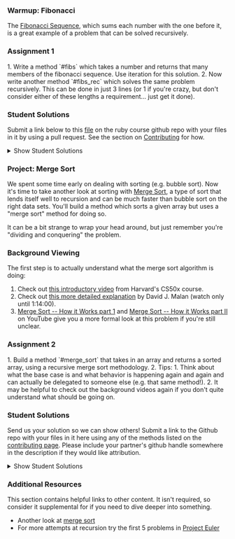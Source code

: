 ### Warmup: Fibonacci

The [Fibonacci Sequence](http://en.wikipedia.org/wiki/Fibonacci_number), which sums each number with the one before it, is a great example of a problem that can be solved recursively.

### Assignment 1

<div class="lesson-content__panel" markdown="1">
  1. Write a method `#fibs` which takes a number and returns that many members of the fibonacci sequence.  Use iteration for this solution.
  2. Now write another method `#fibs_rec` which solves the same problem recursively.  This can be done in just 3 lines (or 1 if you're crazy, but don't consider either of these lengths a requirement... just get it done).
</div>

### Student Solutions
Submit a link below to this [file](https://github.com/TheOdinProject/curriculum/blob/master/ruby_programming/computer_science/project_recursion.md) on the ruby course github repo with your files in it by using a pull request. See the section on [Contributing](http://github.com/TheOdinProject/curriculum/blob/master/contributing.md) for how.

<details markdown="block">
  <summary> Show Student Solutions </summary>

* Add your solution below this line!
* [Rudi Boshoff's solution](https://github.com/RudiBoshoff/recursion)
* [Simon Tharby's solution](https://github.com/jinjagit/ruby/blob/master/fibs.rb)
* [Chris Wegscheid's solution](https://github.com/cwegscheid08/recursive)
* [Stefano Merazzi's solution](https://github.com/ste001/ruby-exercises/blob/master/computer_science/fibonacci.rb)
* [Smetanca52's solution](https://github.com/Smetanca52/ruby_exercices/blob/master/fibonacci.rb)
* [Dreniak's solution](https://gist.github.com/Dreniak/3aa972df492507debdabeadad7934df7)
* [Mohamed Elattar' Fibs Solution](https://github.com/mohamed-elattar/odin-project-recursion/blob/master/fibs.rb) - [Mohamed Elattar's Fibs_rec Solution](https://github.com/mohamed-elattar/odin-project-recursion/blob/master/fibs_rec.rb)
* [sametcilli's solution](https://github.com/sametcilli/ruby_exercises_fibonacci/blob/master/Fibonacci.rb)
* [Max Garber's Solution](https://github.com/bubblebooy/miscellaneous-exercises/blob/master/Fibonacci.rb)
* [Malaika(Mic) Solution](https://github.com/malaikaMI/fibonacci/blob/master/feb.rb)
* [Nathan Sherburne's solution](https://github.com/nathansherburne/ruby_practice/blob/master/fibs.rb)
* [Sherman Bowling's solution](https://github.com/janus0/top_course_work/tree/master/ruby/project_fibonacci_recursion)
* [Lucas Manzano's solution](https://github.com/lucasmfarias1/recursion/blob/master/fibs.rb)
* [Btreims's solution](https://github.com/btreim/ruby/blob/master/Fibonacci.rb)
* [0zra's solution](https://github.com/0zra/fib)
* [Demo318's solution](https://github.com/Demo318/ruby_recursion/blob/master/fibs.rb)
* [mtizim's solution](https://github.com/mtizim/odin_projects/blob/master/ruby/merge_sort.rb)
* [Devon's solution](https://github.com/defitjo/project-recursion/blob/master/fibonacci.rb)
* [Isil Donmez's solution](https://github.com/isildonmez/recursion/tree/master/fibonacci)
* [Ben Deltenre's solution](https://github.com/benjdelt/recursion)
* [Bruno Parga's solution](https://github.com/brunoparga/odinproject/blob/master/Ruby/fibs.rb)
* [Andrew's solution](https://github.com/andrewr224/Recursion)
* [Jason McKee's solution with 3, 2 and 1 line methods](https://github.com/jttmckee/odin-project-ruby/tree/master/fibonacci)
* [Jonathan Yiv's solution](https://github.com/JonathanYiv/fibonacci)
* [Kasey Z's solution](https://github.com/kasey-z/TOP-solutions/blob/master/recursion/fibonacci.rb)
* [Adsy430's solution](https://github.com/adampal/fib_recursive)
* [SadieD's solution](https://github.com/SadieD/Recursion/blob/master/fibonacci.rb)
* [Clayton Sweeten's Solution](https://github.com/cjsweeten101/OdinProjects/blob/master/recursion/fibonacci/fibonacci.rb)
* [holdercp's solution](https://github.com/holdercp/fibonacci)
* [jfonz412's solution](https://github.com/jfonz412/recursion/blob/master/fibonacci.rb)
* [Webdev-burd's fibs solution](https://github.com/webdev-burd/recursive_problems/blob/master/fibs.rb)- [Webdev-burd's fibs_rec solution](https://github.com/webdev-burd/recursive_problems/blob/master/fibs_rec.rb)
* [xavier solution](https://github.com/nxdf2015/odin-recursion/blob/master/fibonacci/fibonacci.rb)
* [Ovsjah Schweinefresser's Solution](https://github.com/Ovsjah/recursion/blob/master/fibs.rb)
* [Oleh Sliusar's solution](https://github.com/OlehSliusar/fibonacci)
* [Nikolay Dyulgerov's solution](https://github.com/NicolayD/ruby-recursion/blob/master/fibonacci.rb)
* [mindovermiles262's Solution](https://github.com/mindovermiles262/recursion/blob/master/fibonacci.rb)
* [theghall's solution](https://github.com/theghall/fibonacci-recursive.git)
* [Jerliyah's solution](https://gist.github.com/Jerliyah/f73e0188f18cb39c8e6d02196c5b8934)
* [Orlando's solution](https://github.com/orlandodan14/The-Odin-Project/blob/master/recursion/fibonacci.rb)
* [ToTenMilan's solution](https://github.com/ToTenMilan/the_odin_project/blob/master/ruby/recursion/fibo.rb)
* [Nicolas Amaya's solution](https://github.com/nicoasp/TOP---Ruby-Recursion-Project)
* [Raiko's solution](https://github.com/Cypher0/recursion/blob/master/fibs.rb)
* [nmac's solution](https://github.com/nmacawile/recursion/blob/master/fibonacci.rb)
* [John Phelps's solution](https://github.com/jphelps413/odin-ruby/blob/master/recursion/fibonacci.rb)
* [Charles's solution](https://github.com/codexTun/ODIN-PROJECTS/blob/master/Ruby_projects/Recursion/fibs_elegance.rb)
* [Jib's Solution](https://github.com/NuclearMachine/OdinTasks/blob/master/FibonacciSequence/fibo.rb)
* [Braydon Pacheco's solution](https://github.com/pacheeko/recursion/blob/master/fibonacci.rb)
* [Stefan P's solution](https://github.com/spavikevik/recursion_project/blob/master/fibonacci/fibonacci.rb)
* [mahimahi42's solution](https://github.com/mahimahi42/recursion.git)
* [Chris's solution](https://github.com/krzoldakowski/theodinproject/blob/master/recursion/fibonacci.rb)
* [Jamie's solution](https://github.com/Jberczel/odin-projects/blob/master/project_recursion/fibonacci.rb)
* [Donald's solution](https://github.com/donaldali/odin-ruby/tree/master/project_recursion)
* [TomTom's solution](https://github.com/tim5046/projectOdin/blob/master/Recursion/fibonacci.rb)
* [Marina Sergeyeva's solution](https://github.com/imousterian/OdinProject/blob/master/Project2_6_Ruby_Recursion/fibonacci.rb)
* [Tommy Noe's solution](https://github.com/thomasjnoe/fibonacci-practice)
* [Michael Alexander's solution](https://github.com/betweenparentheses/project_recursion/blob/master/fibs.rb)
* [Sahil Agarwal's solution](https://github.com/sahilda/the_odin_project/tree/master/recursion)
* [James MacIvor's solution](https://github.com/RobotOptimist/rec_ex/blob/master/fibs.rb)
* [Hawkeye's solution](https://github.com/Hawkeye000/odin-recursion)
* [Aleksandar's solution](https://github.com/rodic/Odin-Ruby-Projects/blob/master/Project:%20Recursion/lib/fibonacci.rb)
* [Vidul's solution](https://github.com/viparthasarathy/recursion/blob/master/fib.rb)
* [John Quarles' solution](https://github.com/johnwquarles/Ruby-project-recursion/blob/master/fib.rb)
* [Artur Janik's solution](https://github.com/ArturJanik/TOPRuby/blob/master/Project6/Fibonacci/p1-fib.rb)
* [Kate McFaul's solution](https://github.com/craftykate/odin-project/blob/master/Chapter_03-Advanced_Ruby/recursion/fibonacci.rb)
* [Dominik Stodolny's solution](https://github.com/dstodolny/recursion/blob/master/fibonacci.rb)
* [Jason Matthews' solution](https://github.com/fo0man/project_recursion/blob/master/recursion.rb)
* [Lara Finnegan's solution](https://github.com/lcf0285/recursion/blob/master/fib2.rb)
* [Kevin Mulhern's solution](https://github.com/KevinMulhern/recursion/blob/master/fibonacci.rb)
* [Jeremy Mauzy's solution](https://github.com/apositivejam/the_odin_project/blob/master/recursion_project/fibonacci.rb)
* [Chris Dziewa's solution](https://github.com/chrisdziewa/recursion/blob/master/fibonacci.rb)
* [Eduardo Frias' solution](https://github.com/feek1g/theodinproject/blob/master/Recursion/fibo.rb)
* [Frank Peelen's solution](https://github.com/FrankPeelen/Recursion/blob/master/fibonacci.rb)
* [Chris's solution](https://github.com/Concretechris/odinProject/blob/master/OP%20-%20Recursive%20Exercises/fib.rb)
* [AtActionPark's solution](https://github.com/AtActionPark/odin_recursion_project/blob/master/recursion.rb)
* [Matias Pan's solution](https://github.com/kriox26/odin_ruby/tree/master/project_recursion/)
* [Alex Chen's solution](https://github.com/Chenzilla/recursive)
* [Joe Balsamo's solution](https://github.com/Joe-Balsamo/fibonacci)
* [Dan Hoying's solution](https://github.com/danhoying/recursion/blob/master/fibonacci.rb)
* [hiendinhngoc's solution](https://github.com/hiendinhngoc/TheOdinProject/blob/master/ruby/CS/recursion.rb)
* [Mark Viola's solution](https://github.com/markviola/the-odin-project/tree/master/11-more-ruby-problems-4/1%20-%20Fibonacci%20Sequence)
* [PiotrAleksander's solution](https://github.com/PiotrAleksander/Ruby/blob/master/fibonacci.rb)
* [Solution by John Tobillo](https://github.com/jdtobill/Ruby/blob/master/challenges/fibonacci/fibonacci.rb)
* [Noah Prescott's solution](https://github.com/npresco/top/tree/master/recursion)
* [Julie Anderson's solution](https://github.com/julie-anderson/recursion)
* [Florian Mainguy's solution](https://github.com/florianmainguy/theodinproject/blob/master/ruby/recursion/fibs.rb)
* [Andrej Dragojevic's solution](https://github.com/antrix1/The-Odin-Project/blob/master/Ruby%20Programming/Recursion/recursion.rb)
* [Sander Schepens's solution](https://github.com/schepens83/theodinproject.com/blob/master/ruby/project10--fibonacci/fibonacci.rb)
* [Aviv levinsky's solution](https://github.com/pugsiman/Ruby_challenges_and_algorithms/blob/master/Fibonacci/fibonacci.rb)
* [Fyodor's solution](https://github.com/dstyvsky/Fibonacci_Recursion)
* [Giorgos's solution](https://github.com/vinPopulaire/recursion/blob/master/fibonacci.rb)
* [Alex Tsiras' solution](https://github.com/arialblack14/recursion_project/blob/master/fibonacci.rb)
* [Andrew Park's solution](https://github.com/akpark93/the_odin_project/blob/master/ruby_programming_projects/recursion/fib.rb)
* [srashidi's solution](https://github.com/srashidi/Recursion/tree/master/Fibonacci)
* [Dave Meister's solution (One-Liners)](https://github.com/misterdavemeister/theodinproject/blob/master/recursion/fib/fib.rb)
* [James Brooks's solution](https://github.com/jhbrooks/recursion/blob/master/fibonacci.rb)
* [cdouglass's solution](https://github.com/cdouglass/odin-project-exercises/tree/master/ruby/recursion/fibonacci)
* [Skye Free's solution](https://github.com/swfree/the-odin-project/tree/master/fibonacci)
* [Matt Velez's solution](https://github.com/Timecrash/ruby-projects/blob/master/recursion/fibonacci.rb)
* [Luke Walker's solution](https://github.com/ubershibs/ruby-programming/blob/master/cs/fib.rb)
* [Ricardo Villegas' solution](https://github.com/claricardo/RubyBuildingBlocks/blob/master/recursion/fibonacci.rb)
* [djhart's solution](https://github.com/djhart/ruby_recursion/blob/master/fibonacci.rb)
* [Miguel Herrera's solution](https://github.com/migueloherrera/projects/blob/master/fibonacci.rb)
* [Max Gallant's solution](https://github.com/mcgalcode/Ruby/blob/master/Recursion/RecursionProject/fib.rb)
* [Fabricio Carrara's solution](https://github.com/fcarrara/ruby_recursion)
* [John's solution (returns full sequence)](https://github.com/johnTheDudeMan/the_odin_project/blob/master/ruby_scripts/fibonacci.rb)
* [DV's solution](https://github.com/dvislearning/fibonacci)
* [Deepak's solution](https://github.com/Deepak5050/fibonacci/blob/master/fibonacci.rb)
* [Earth35's solution](https://github.com/Earth35/recursion_exercises/blob/master/fibonacci_sequence/fibonacci_sequence.rb)
* [Shala Qweghen's solution](https://github.com/ShalaQweghen/recursion/blob/master/fibonacci.rb)
* [Austin Mason's solution](https://github.com/CouchofTomato/algorithm/blob/master/fibonacci.rb)
* [John Connor's solution](https://github.com/jacgitcz/fibonacci)
* [Oscar Y.'s solution](https://github.com/mysteryihs/ruby_projects/blob/master/recursion_project.rb)
* [Amrr Bakry's solution](https://github.com/Amrrbakry/learning_ruby/blob/master/fib.rb)
* [Manu Phatak's solution](https://github.com/bionikspoon/ruby_recursion#warmup-fibonacci)
* [Jean Merlet's solution](https://github.com/jeanmerlet/ruby_recursion/blob/master/fibonacci_recursion.rb)
* [Sasho's solution](https://github.com/sashoa/the-odin-project/tree/master/project-recursion)
* [Jiazhi Guo's solution](https://github.com/jerrykuo7727/fibonacci)
* [Francisco Carlos's solution](https://github.com/fcarlosdev/the_odin_project/blob/master/recursion/fibo.rb)
* [Chris Chambers' solution](https://github.com/chrisgchambers/ruby_exercies/blob/master/fibonacci/fibonacci.rb)
* [Loris Aranda's solution](https://github.com/LorisProg/ruby-recurssion/blob/master/fibs.rb)
* [at0micr3d's solution](https://github.com/at0micr3d/project_recursion/blob/master/recursion_fib.rb)
* [Peuchen's solution](https://github.com/Peuchen/recursion/blob/master/fibonacci.rb)
* [Clint's solution](https://github.com/tholymap/Odin-Ruby-Recursion/blob/master/fib.rb)
* [Anthony Vumbaca's solution](https://github.com/tvumbaca/project-recursion/blob/master/fib.rb)
* [David Chapman's solution](https://github.com/davidchappy/odin_training_projects/blob/master/recursion/fibonacci_rec.rb)
* [Leonard Soai-Van's solution](https://github.com/leosoaivan/TOP_recursions/blob/master/fibonacci.rb)
* [Jerry Gao's solution](https://github.com/blackwright/odin/tree/master/ruby_fibonacci)
* [Sophia Wu's solution](https://github.com/SophiaLWu/project-recursion/blob/master/fibonacci.rb)
* [Samuel Langenfeld's solution](https://github.com/SamuelLangenfeld/recursion/blob/master/fibonacci_recursion.rb)
* [Kyle Thomson's solution](https://github.com/idynkydnk/fibonacci)
* [Jakub Peikert's solution](https://github.com/JPeikert/odin_project/blob/master/ruby/computer_science/recursion/fibonacci.rb)
* [Robert Szabo's solution](https://github.com/Siker001/the_odin_project_exercises/blob/master/ruby/recursion/fibonacci/fibonacci.rb)
* [Zach Beaird's solution](https://github.com/zbbeaird89/Recursion/blob/master/fib.rb)
* [CodyLBuffaloe's solution](https://github.com/CodyLBuffaloe/Warmup_Fibonacci)
* [Bishal's solution](https://github.com/biiishal/recursion/blob/master/fib.rb)
* [jeff1st's solution](https://github.com/jeff1st/cs_recursive/blob/master/fibo.rb)
* [Luján Fernaud's solution](https://github.com/lujanfernaud/ruby-recursion/blob/master/fibonacci.rb)
* [EMuchynski's solution](https://github.com/EMuchynski/fibonacci)
* [henrythedj's solution](https://github.com/henrythedj/recursive/blob/master/fibs.rb)
* [anistor86's solution](https://github.com/anistor86/recursive_methods/blob/master/fibonacci.rb)
* [Xuan-Son Trinh's solution](https://github.com/xuansontrinh/Beginning-With-Ruby/blob/master/fibbonaci.rb)
* [Alex's solution](https://github.com/alexcorremans/recursion/blob/master/fibs.rb)
* [HSaad's solution](https://github.com/HSaad/recursion/blob/master/fibonacci.rb)
* [Punnadittr's solution](https://github.com/punnadittr/recursion/blob/master/fibonacci.rb)
* [Aziz Yakubov's Solution](https://github.com/azizyakubov/Ruby_practice/blob/master/Fibonacci/fibonacci.rb)
* [Agon's solution](https://github.com/AgonIdrizi/Recursion/blob/master/fibonnaci.rb)
* [Areeba's solution](https://github.com/AREEBAISHTIAQ/Fibonacci/blob/master/fib.rb)
* [Peoplemakeculture's solution](https://github.com/PeopleMakeCulture/ruby_recursion)
* [mojotron's solution](https://github.com/mojotron/recursion/blob/master/fibonacci_sequence.rb)
* [dmarkiewicz's solution](https://github.com/dmarkiewicz/the-odin-project/tree/master/Ruby/fibonacci_sequence)
* [Felipe Parreira's solution](https://github.com/FelipeParreira/TheOdinProject/blob/master/ruby-programming/a-bit-of-CS/recursion/fibonacci.rb)
* [Encolpius's solution](https://github.com/Encolpius/odin-project-recursives/blob/master/fibs.rb)
* [Tommy's solution](https://github.com/hoangtommy/recursions/blob/master/fibonacci.rb)
* [wuaangela's solution](https://github.com/wuaangela/odin_ruby_practice/blob/master/ruby/fibonacci.rb)
* [themetar's solution](https://github.com/themetar/odin-project-ruby-recursion/blob/master/fibonacci.rb)
* [Slaven's solution](https://github.com/Everdrought/intermediate-rb-projects/blob/master/fibonacci/script.rb)
* [Emil Dimitrov's Solution](https://github.com/imemdm/recursion/blob/master/warmup.rb)
* [Leila Alderman's solution (one line)](https://github.com/leila-alderman/TOP_ruby_exercises/blob/master/06_fibonacci/fibonacci.rb)
* [Vitaly Osipov's solution (one line)](https://github.com/vi7ali/ruby-practice/blob/master/recursion/fibonacci.rb)

</details>

### Project: Merge Sort

We spent some time early on dealing with sorting (e.g. bubble sort).  Now it's time to take another look at sorting with [Merge Sort](http://en.wikipedia.org/wiki/Merge_sort), a type of sort that lends itself well to recursion and can be much faster than bubble sort on the right data sets.  You'll build a method which sorts a given array but uses a "merge sort" method for doing so.

It can be a bit strange to wrap your head around, but just remember you're "dividing and conquering" the problem.

### Background Viewing

The first step is to actually understand what the merge sort algorithm is doing:

1. Check out [this introductory video](http://www.youtube.com/watch?v=EeQ8pwjQxTM) from Harvard's CS50x course.
2. Check out [this more detailed explanation](https://www.youtube.com/watch?v=uEbdK2CG_B8&feature=youtu.be&t=1h2m) by David J. Malan (watch only until 1:14:00).
3. [Merge Sort -- How it Works part 1](https://www.youtube.com/watch?v=OAsokGNa18k) and [Merge Sort -- How it Works part II](http://www.youtube.com/watch?v=nNhpFO9CmPs) on YouTube give you a more formal look at this problem if you're still unclear.

### Assignment 2
<div class="lesson-content__panel" markdown="1">
  1. Build a method `#merge_sort` that takes in an array and returns a sorted array, using a recursive merge sort methodology.
  2. Tips:
      1. Think about what the base case is and what behavior is happening again and again and can actually be delegated to someone else (e.g. that same method!).
      2. It may be helpful to check out the background videos again if you don't quite understand what should be going on.
</div>

### Student Solutions
Send us your solution so we can show others! Submit a link to the Github repo with your files in it here using any of the methods listed on the [contributing page](http://github.com/TheOdinProject/curriculum/blob/master/contributing.md).  Please include your partner's github handle somewhere in the description if they would like attribution.

<details markdown="block">
  <summary> Show Student Solutions </summary>

* Add your solution below this line!
* [Rudi Boshoff's solution](https://github.com/RudiBoshoff/recursion)
* [Simon Tharby's solution](https://github.com/jinjagit/recursion/blob/master/merge.rb)
* [Chris Wegscheid's solution](https://github.com/cwegscheid08/recursive)
* [Stefano Merazzi's solution](https://github.com/ste001/ruby-exercises/blob/master/computer_science/merge_sort.rb)
* [Smetanca52's Solution](https://github.com/Smetanca52/ruby_exercices/blob/master/merge_sort.rb)
* [Dreniak's Solution](https://gist.github.com/Dreniak/9b2b10c2c117b735b2d381b5104af254) - With normal sort time comparation!
* [Mohamed Elattar Solution](https://github.com/mohamed-elattar/odin-project-recursion/blob/master/merge_sort.rb)
* [Max Garber's Solution](https://github.com/bubblebooy/miscellaneous-exercises/blob/master/Merge%20Sort.rb)
* [Nathan Sherburne's solution](https://github.com/nathansherburne/ruby_practice/blob/master/merge_sort.rb)
* [Lucas Manzano's solution](https://github.com/lucasmfarias1/recursion/blob/master/merge_sort.rb)
* [Btreim's solution](https://github.com/btreim/ruby/blob/master/merge_sort.rb)
* [Demo318's solution](https://github.com/Demo318/ruby_recursion/blob/master/merge_sort.rb)
* [Jacqueline's solution](https://github.com/jfahmy/Ruby/blob/master/ProjectOdin/merge_sort.rb)
* [Devon's solution](https://github.com/defitjo/project-recursion/blob/master/merge_sort.rb)
* [Isil Donmez's solution](https://github.com/isildonmez/recursion/tree/master/merge_sort)
* [Ben Deltenre's solution](https://github.com/benjdelt/recursion)
* [Bruno Parga's solution](https://github.com/brunoparga/odinproject/blob/master/Ruby/merge_sort.rb)
* [Andrew's solution](https://github.com/andrewr224/Recursion)
* [Jason McKee's solution](https://github.com/jttmckee/odin-project-ruby/tree/master/merge_sort)
* [Jonathan Yiv's solution](https://github.com/JonathanYiv/merge_sort)
* [Roland Studer's solution](https://github.com/RolandStuder/odin_project_solutions/blob/master/recursive_methods/merge_sort.rb)
* [Kasey Z.'s solution](https://github.com/kasey-z/TOP-solutions/blob/master/recursion/merge_sort.rb)
* [Adsy430's solution](https://github.com/adampal/merge_sort)
* [SadieD's solution](https://github.com/SadieD/Recursion/blob/master/mergesort.rb)
* [Clayton Sweeten Solution](https://github.com/cjsweeten101/OdinProjects/blob/master/recursion/merge_sort/merge_sort.rb)
* [holdercp's solution](https://github.com/holdercp/merge-sort)
* [jfonz412's solution](https://github.com/jfonz412/recursion/blob/master/merge_sort.rb)
* [Webdev-burd's solution](https://github.com/webdev-burd/recursive_problems/blob/master/merge_sort.rb)
* [xavier solution](https://github.com/nxdf2015/odin-recursion/blob/master/merge/merge.rb)
* [Ovsjah Schweinefresser's Solution](https://github.com/Ovsjah/recursion/blob/master/merge_sort.rb)
* [Oleh Sliusar's solution](https://github.com/OlehSliusar/mergesort)
* [Nikolay Dyulgerov's solution](https://github.com/NicolayD/ruby-recursion/blob/master/merge_sort.rb)
* [mindovermiles262's Solution](https://github.com/mindovermiles262/recursion/blob/master/merge_sort.rb)
* [theghall's solution](https://github.com/theghall/merge-sort.git)
* [Neelotpal's solution](https://github.com/neelotpal97/learning_programming/blob/master/Projects/Merge_Sort/merge_sort.rb)
* [yilmazgunalp's solution](https://github.com/yilmazgunalp/recursion)
* [Orlando's solution](https://github.com/orlandodan14/The-Odin-Project/blob/master/recursion/merge_sort.rb)
* [ToTenMilan's solution](https://github.com/ToTenMilan/the_odin_project/blob/master/ruby/recursion/merge_sort.rb)
* [Ayushka's solution](https://github.com/ayushkamadji/recursive_ruby/blob/master/recursion.rb)
* [Nicolas Amaya's solution](https://github.com/nicoasp/TOP---Ruby-Recursion-Project)
* [Raiko's solution](https://github.com/Cypher0/recursion/blob/master/merge_sort.rb)
* [nmac's solution](https://github.com/nmacawile/recursion/blob/master/merge_sort.rb)
* [John Phelps's solution](https://github.com/jphelps413/odin-ruby/blob/master/recursion/merge_sort.rb)
* [Braydon Pacheco's solution](https://github.com/pacheeko/recursion/blob/master/merge_sort.rb)
* [Stefan P's solution](https://github.com/spavikevik/recursion_project/blob/master/merge_sort/mergesort.rb)
* [mahimahi42's solution](https://github.com/mahimahi42/recursion.git)
* [Chris's solution](https://github.com/krzoldakowski/theodinproject/blob/master/recursion/merge_sort.rb)
* [Jamie's solution](https://github.com/Jberczel/odin-projects/blob/master/project_recursion/merge_sort.rb)
* [Donald's solution](https://github.com/donaldali/odin-ruby/tree/master/project_recursion)
* [TomTom's solution](https://github.com/tim5046/projectOdin/blob/master/Recursion/mergeSort.rb)
* [Marina Sergeyeva's solution](https://github.com/imousterian/OdinProject/blob/master/Project2_6_Ruby_Recursion/mergesort.rb)
* [Tommy Noe's solution](https://github.com/thomasjnoe/merge-sort)
* [Michael Alexander's solution](https://github.com/betweenparentheses/project_recursion/blob/master/merge_sort.rb)
* [Adrian Badarau's solution](https://github.com/adrianbadarau/Project-Odin-Work-Files/blob/master/ProjectRecursion.rb)
* [Sahil Agarwal's solution](https://github.com/sahilda/the_odin_project/tree/master/recursion)
* [James MacIvor's solution](https://github.com/RobotOptimist/rec_ex/blob/master/merge_sort.rb)
* [Aleksandar's solution](https://github.com/rodic/Odin-Ruby-Projects/blob/master/Project:%20Recursion/lib/merge.rb)
* [Vidul's solution](https://github.com/viparthasarathy/recursion/blob/master/merge_sort.rb)
* [John Quarles' solution](https://github.com/johnwquarles/Ruby-project-recursion/blob/master/merge_sort.rb)
* [Artur Janik's solution](https://github.com/ArturJanik/TOPRuby/blob/master/Project6/MergeSort/p2-merg.rb)
* [Kate McFaul's solution](https://github.com/craftykate/odin-project/blob/master/Chapter_03-Advanced_Ruby/recursion/merge_sort.rb)
* [Dominik Stodolny's solution](https://github.com/dstodolny/recursion/blob/master/merge_sort.rb)
* [Jason Matthews' solution](https://github.com/fo0man/project_recursion/blob/master/recursion.rb)
* [Lara Finnegan's solution](https://github.com/lcf0285/recursion/blob/master/merge_sort.rb)
* [Kevin Mulhern's solution](https://github.com/KevinMulhern/recursion/blob/master/merge_sort.rb)
* [Jeremy Mauzy's solution](https://github.com/apositivejam/the_odin_project/blob/master/recursion_project/merge_sort.rb)
* [Eduardo Frias' solution](https://github.com/feek1g/theodinproject/blob/master/Recursion/merge_sort.rb)
* [Frank Peelen's solution](https://github.com/FrankPeelen/Recursion/blob/master/merge_sort.rb)
* [Chris's solution](https://github.com/Concretechris/odinProject/blob/master/OP%20-%20Recursive%20Exercises/merge_sort.rb)
* [AtActionPark's solution](https://github.com/AtActionPark/odin_recursion_project/blob/master/merge_sort.rb)
* [Matias Pan's solution](https://github.com/kriox26/odin_ruby/tree/master/project_recursion)
* [Alex Chen's solution](https://github.com/Chenzilla/recursive)
* [Joe Balsamo's solution](https://github.com/Joe-Balsamo/merge_sort)
* [Dan Hoying's solution](https://github.com/danhoying/recursion/blob/master/merge_sort.rb)
* [hiendinhngoc's solution](https://github.com/hiendinhngoc/TheOdinProject/blob/master/ruby/CS/merge_sort.rb)
* [Mark Viola's solution](https://github.com/markviola/the-odin-project/tree/master/11-more-ruby-problems-4/2%20-%20Merge%20Sort)
* [PiotrAleksander's solution](https://github.com/PiotrAleksander/Ruby/blob/master/Ruby.%20Praktyczne%20Skrypty/sortowaniePoprzezScalanie.rb)
* [Solution by John Tobillo](https://github.com/jdtobill/Ruby/blob/master/challenges/merge_sort/merge_sort.rb)
* [Noah Prescott's solution](https://github.com/npresco/top/blob/master/recursion/merge_sort.rb)
* [Julie Anderson's solution](https://github.com/julie-anderson/recursion)
* [Florian Mainguy's solution](https://github.com/florianmainguy/theodinproject/blob/master/ruby/recursion/merge_sort.rb)
* [Andrej Dragojevic's solution](https://github.com/antrix1/The-Odin-Project/blob/master/Ruby%20Programming/Recursion/recursion.rb)
* [Sander Schepens's solution](https://github.com/schepens83/theodinproject.com/blob/master/ruby/project11--merge-sort/merge_sort.rb)
* [Aviv levinsky's solution](https://github.com/pugsiman/Ruby_challenges_and_algorithms/blob/master/Merge_Sort/mergesort.rb)
* [Scott Bobbitt's solution](https://github.com/sco-bo/merge_sort_algorithm)
* [Giorgos's solution](https://github.com/vinPopulaire/recursion/blob/master/mergesort.rb)
* [Alex Tsiras' solution](https://github.com/arialblack14/recursion_project/blob/master/merge_sort.rb)
* [Andrew Park's solution](https://github.com/akpark93/the_odin_project/blob/master/ruby_programming_projects/recursion/mergesort.rb)
* [srashidi's solution](https://github.com/srashidi/Recursion/blob/master/merge_sort/merge_sort.rb)
* [Dave Meister's solution](https://github.com/misterdavemeister/theodinproject/blob/master/recursion/merge_sort/merge_sort.rb)
* [James Brooks's solution](https://github.com/jhbrooks/recursion/blob/master/merge_sort.rb)
* [cdouglass's solution](https://github.com/cdouglass/odin-project-exercises/tree/master/ruby/recursion/merge_sort)
* [Skye Free's solution](https://github.com/swfree/the-odin-project/tree/master/merge_sort)
* [Matt Velez's solution](https://github.com/Timecrash/ruby-projects/blob/master/recursion/merge_sort.rb)
* [Luke Walker's solution](https://github.com/ubershibs/ruby-programming/blob/master/cs/mergesort.rb)
* [Ricardo Villegas' solution](https://github.com/claricardo/RubyBuildingBlocks/blob/master/recursion/merge_sort.rb)
* [djhart's solution](https://github.com/djhart/ruby_recursion/blob/master/merge_sort.rb)
* [Miguel Herrera's solution](https://github.com/migueloherrera/projects/blob/master/merge_sort.rb)
* [Max Gallant's solution](https://github.com/mcgalcode/Ruby/blob/master/Recursion/RecursionProject/merge_sort.rb)
* [Fabricio Carrara's solution](https://github.com/fcarrara/ruby_recursion)
* [John's solution (help from Sahil's code)](https://github.com/johnTheDudeMan/the_odin_project/blob/master/ruby_scripts/merge_sort.rb)
* [DV's solution](https://github.com/dvislearning/merge_sort/blob/master/merge_sort.rb))
* [Deepak's solution](https://github.com/Deepak5050/merge_sort/blob/master/merge_sort.rb)
* [Earth35's solution](https://github.com/Earth35/recursion_exercises/blob/master/merge_sort/merge_sort.rb)
* [Cyprium (Stefan)'s solution](https://github.com/dev-cyprium/DataStructures-In-Ruby)
* [Shala Qweghen's solution](https://github.com/ShalaQweghen/recursion/blob/master/merge_sort.rb)
* [Austin Mason's solution](https://github.com/CouchofTomato/algorithm/blob/master/merge_sort.rb)
* [John Connor's solution](https://github.com/jacgitcz/mergesort)
* [Oscar Y.'s solution](https://github.com/mysteryihs/ruby_projects/blob/master/recursion_project.rb)
* [Amrr Bakry's solution](https://github.com/Amrrbakry/learning_ruby/blob/master/merge_sort.rb)
* [Manu Phatak's solution](https://github.com/bionikspoon/ruby_recursion#project-merge-sort)
* [Jean Merlet's solution](https://github.com/jeanmerlet/ruby_recursion/blob/master/merge_sort.rb)
* [Sasho's solution](https://github.com/sashoa/the-odin-project/blob/master/project-recursion/merge_sort.rb)
* [Jiazhi Guo's solution](https://github.com/jerrykuo7727/merge_sort)
* [Francisco Carlos's solution](https://github.com/fcarlosdev/the_odin_project/blob/master/recursion/merge_sort.rb)
* [Chris Chambers' soution](https://github.com/chrisgchambers/ruby_exercies/blob/master/merge_sort/merge_sort.rb)
* [Loris Aranda's solution](https://github.com/LorisProg/ruby-recurssion/blob/master/merge_sort.rb)
* [at0micr3d's solution](https://github.com/at0micr3d/project_recursion/blob/master/mergesort.rb)
* [Peuchen's solution (help from Florian's code)](https://github.com/Peuchen/recursion/blob/master/mergesort.rb)
* [Clint's solution](https://github.com/tholymap/Odin-Ruby-Recursion/blob/master/merge_sort.rb)
* [Anthony Vumbaca's solution](https://github.com/tvumbaca/project-recursion/blob/master/merge_sort.rb)
* [David Chapman's Solution](https://github.com/davidchappy/odin_training_projects/blob/master/recursion/merge_sort.rb)
* [Leonard Soai-Van's solution](https://github.com/leosoaivan/TOP_recursions/blob/master/merge_sort.rb)
* [Dom Goj's solution](https://github.com/booyakuhhsha/mergeSort)
* [Marcus' solution](https://github.com/nestcx/recursion/blob/master/mergesort.rb)
* [Sophia Wu's solution](https://github.com/SophiaLWu/project-recursion/blob/master/merge_sort.rb)
* [Samuel Langenfeld's solution](https://github.com/SamuelLangenfeld/recursion/blob/master/merge_sort.rb)
* [Kyle Thomson's solution](https://github.com/idynkydnk/merge_sort)
* [Jakub Peikert's solution](https://github.com/JPeikert/odin_project/blob/master/ruby/computer_science/recursion/merge_sort.rb)
* [Robert Szabo's solution](https://github.com/Siker001/the_odin_project_exercises/blob/master/ruby/recursion/merge_sort/merge_sort.rb)
* [Zach Beaird's solution](https://github.com/zbbeaird89/Recursion/blob/master/merge_sort.rb)
* [Bishal's solution](https://github.com/biiishal/recursion/blob/master/merge_sort.rb)
* [jeff1st's solution](https://github.com/jeff1st/cs_recursive/blob/master/merge_s.rb)
* [Cody Buffaloe's solution](https://github.com/CodyLBuffaloe/Warmup_Fibonacci/blob/master/Merge_Sort.rb)
* [Luján Fernaud's solution](https://github.com/lujanfernaud/ruby-recursion/blob/master/merge_sort.rb)
* [EMuchynski's solution](https://github.com/EMuchynski/merge_sort)
* [henrythedj's solution](https://github.com/henrythedj/recursive/blob/master/mergesort.rb)
* [Austin Norman's solution](https://github.com/austinnormancore/merge_sort/blob/master/merge_sort.rb)
* [Anistor86's solution](https://github.com/anistor86/recursive_methods/blob/master/merge_sort.rb)
* [Alex's solution](https://github.com/alexcorremans/recursion/blob/master/merge_sort.rb)
* [HSaad's solution](https://github.com/HSaad/recursion/blob/master/merge_sort.rb)
* [Punnadittr's solution](https://github.com/punnadittr/recursion/blob/master/merge_sort.rb)
* [Aziz Yakubov's Solution](https://github.com/azizyakubov/Ruby_practice/blob/master/Merge_sort/merge_sort.rb)
* [Agon's solution](https://github.com/AgonIdrizi/Recursion/blob/master/MergeSort.rb)
* [Areeba's solution](https://github.com/AREEBAISHTIAQ/Merge-sort/blob/master/mergesort.rb)
* [mojotron's solution](https://github.com/mojotron/recursion/blob/master/merge_sort.rb)
* [dmarkiewicz's solution](https://github.com/dmarkiewicz/the-odin-project/tree/master/Ruby/advanced_building_blocks_projects/sorting_alghoritms)
* [Felipe Parreira's solution](https://github.com/FelipeParreira/TheOdinProject/blob/master/ruby-programming/a-bit-of-CS/recursion/merge-sort.rb)
* [Encolpius's solution](https://github.com/Encolpius/odin-project-recursives/blob/master/merge_sort.rb)
* [Tommy's solution](https://github.com/hoangtommy/recursions/blob/master/merge_sort.rb)
* [wuaangela's solution](https://github.com/wuaangela/odin_ruby_practice/blob/master/ruby/mergesort.rb)
* [themetar's solution](https://github.com/themetar/odin-project-ruby-recursion/blob/master/merge_sort.rb)
* [Slaven's solution](https://github.com/Everdrought/intermediate-rb-projects/blob/master/merge_sort/script.rb)
* [Emil Dimitrov's Solution](https://github.com/imemdm/recursion/blob/master/merge_sort.rb)
* [Leila Alderman's solution](https://github.com/leila-alderman/TOP_ruby_exercises/blob/master/07_merge_sort/merge_sort.rb)

</details>

### Additional Resources
This section contains helpful links to other content. It isn't required, so consider it supplemental for if you need to dive deeper into something.

* Another look at [merge sort](http://www.sorting-algorithms.com/merge-sort)
* For more attempts at recursion try the first 5 problems in [Project Euler](https://projecteuler.net/problems)
